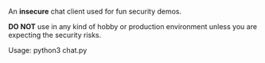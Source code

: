An **insecure** chat client used for fun security demos.

**DO NOT** use in any kind of hobby or production environment unless you are expecting the security risks.

Usage: python3 chat.py